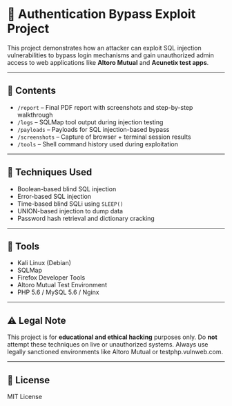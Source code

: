 # 🚨 Authentication Bypass Exploit Project

This project demonstrates how an attacker can exploit SQL injection vulnerabilities to bypass login mechanisms and gain unauthorized admin access to web applications like **Altoro Mutual** and **Acunetix test apps**.

---

## 📁 Contents

- `/report` – Final PDF report with screenshots and step-by-step walkthrough
- `/logs` – SQLMap tool output during injection testing
- `/payloads` – Payloads for SQL injection-based bypass
- `/screenshots` – Capture of browser + terminal session results
- `/tools` – Shell command history used during exploitation

---

## 🧠 Techniques Used

- Boolean-based blind SQL injection
- Error-based SQL injection
- Time-based blind SQLi using `SLEEP()`
- UNION-based injection to dump data
- Password hash retrieval and dictionary cracking

---

## 🔧 Tools

- Kali Linux (Debian)
- SQLMap
- Firefox Developer Tools
- Altoro Mutual Test Environment
- PHP 5.6 / MySQL 5.6 / Nginx

---

## ⚠️ Legal Note

This project is for **educational and ethical hacking** purposes only. Do **not** attempt these techniques on live or unauthorized systems. Always use legally sanctioned environments like Altoro Mutual or testphp.vulnweb.com.

---

## 📄 License

MIT License
